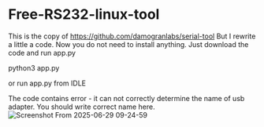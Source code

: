 # Free-RS232-linux-tool
This is the copy of
https://github.com/damogranlabs/serial-tool
But I rewrite a little a code. Now you do not need to install anything. Just download the code and run app.py

python3 app.py

or run app.py from IDLE

The code contains error - it can not correctly determine the name of usb adapter.
You should write correct name here.
![Screenshot From 2025-06-29 09-24-59](https://github.com/user-attachments/assets/532fe5d7-c95d-4855-8484-febbadd4ada5)
